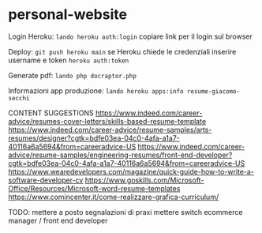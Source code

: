 # personal-website

 

Login Heroku:
```lando heroku auth:login```
copiare link per il login sul browser


Deploy:
```git push heroku main```
se Heroku chiede le credenziali inserire username e token ```heroku auth:token```

Generate pdf:
```lando php docraptor.php```

Informazioni app produzione:
```lando heroku apps:info resume-giacomo-secchi```

CONTENT SUGGESTIONS
https://www.indeed.com/career-advice/resumes-cover-letters/skills-based-resume-template
https://www.indeed.com/career-advice/resume-samples/arts-resumes/designer?cgtk=bdfe03ea-04c0-4afa-a1a7-40116a6a5694&from=careeradvice-US
https://www.indeed.com/career-advice/resume-samples/engineering-resumes/front-end-developer?cgtk=bdfe03ea-04c0-4afa-a1a7-40116a6a5694&from=careeradvice-US
https://www.wearedevelopers.com/magazine/quick-guide-how-to-write-a-software-developer-cv
https://www.goskills.com/Microsoft-Office/Resources/Microsoft-word-resume-templates
https://www.comincenter.it/come-realizzare-grafica-curriculum/

TODO: mettere a posto segnalazioni di praxi
mettere switch ecommerce manager / front end developer